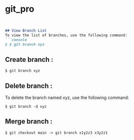 
# git_pro
```markdown


## View Branch List
To view the list of branches, use the following command:
```console
$ $ git branch xyz
```
## Create branch   :
```console
$ git branch xyz
```

## Delete branch   :
To delete the branch named xyz, use the following command:
```console
$ git branch -d xyz
```

## Merge branch   :
```console
$ git checkout main -> git branch x1y2z3 x3y2z1
```
```

